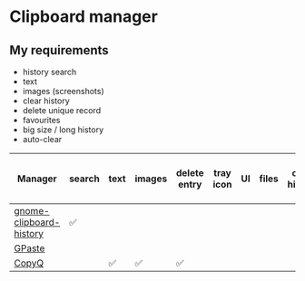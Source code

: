 # Clipboard manager

## My requirements

* history search
* text
* images (screenshots)
* clear history
* delete unique record
* favourites
* big size / long history
* auto-clear

| Manager                                                                          | search | text | images  | delete entry | tray icon | UI | files | clear history | delete entry | favourites | big size / long history | auto clear |
|----------------------------------------------------------------------------------|--------|------|--------|---------------|-----------|----|-------|---------------|--------------|------------|-------------------------|------------|
| [gnome-clipboard-history](https://github.com/SUPERCILEX/gnome-clipboard-history) | ✅      |      |        |               |           |    |       |              |               |          |                       |            |
| [GPaste](https://github.com/Keruspe/GPaste/)                                     |        |      |        |                |           |    |       |              |              |          |                       |            | 
| [CopyQ](https://github.com/hluk/CopyQ)                                           |        | ✅     | ✅    |  ✅             |           |    |       |              |              |          |                        |            |



